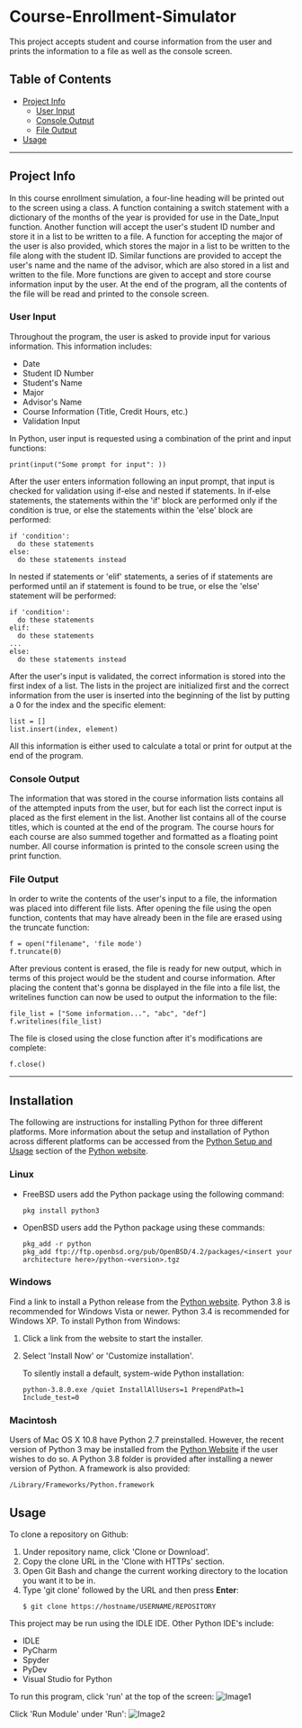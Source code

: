 # Course-Enrollment-Simulator
This project accepts student and course information from the user and prints the information to a file as well as the console screen.

## Table of Contents
* [Project Info](#project-info)
  * [User Input](#user-input)
  * [Console Output](#console-output)
  * [File Output](#file-output)
* [Usage](#usage)

---

## Project Info
In this course enrollment simulation, a four-line heading will be printed out to the screen using a class. A function containing a switch statement with a dictionary of the months of the year is provided for use in the Date_Input function. Another function will accept the user's student ID number and store it in a list to be written to a file. A function for accepting the major of the user is also provided, which stores the major in a list to be written to the file along with the student ID. Similar functions are provided to accept the user's name and the name of the advisor, which are also stored in a list and written to the file. More functions are given to accept and store course information input by the user. At the end of the program, all the contents of the file will be read and printed to the console screen.

### User Input
Throughout the program, the user is asked to provide input for various information. 
This information includes: 
* Date
* Student ID Number
* Student's Name
* Major
* Advisor's Name
* Course Information (Title, Credit Hours, etc.)
* Validation Input

In Python, user input is requested using a combination of the print and input functions:
```
print(input("Some prompt for input": ))
```
After the user enters information following an input prompt, that input is checked for validation using if-else and nested if statements.
In if-else statements, the statements within the 'if' block are performed only if the condition is true, or else the statements within the 'else' block are performed:
```
if 'condition':
  do these statements
else:
  do these statements instead
```
In nested if statements or 'elif' statements, a series of if statements are performed until an if statement is found to be true, or else the 'else' statement will be performed:
```
if 'condition':
  do these statements
elif:
  do these statements
...
else:
  do these statements instead
```
After the user's input is validated, the correct information is stored into the first index of a list. The lists in the project are initialized first and the correct information from the user is inserted into the beginning of the list by putting a 0 for the index and the specific element:
```
list = []
list.insert(index, element)
```
All this information is either used to calculate a total or print for output at the end of the program.

### Console Output
The information that was stored in the course information lists contains all of the attempted inputs from the user, but for each list the correct input is placed as the first element in the list. Another list contains all of the course titles, which is counted at the end of the program. The course hours for each course are also summed together and formatted as a floating point number. All course information is printed to the console screen using the print function. 

### File Output
In order to write the contents of the user's input to a file, the information was placed into different file lists. After opening the file using the open function, contents that may have already been in the file are erased using the truncate function:
```
f = open("filename", 'file mode')
f.truncate(0)
```
After previous content is erased, the file is ready for new output, which in terms of this project would be the student and course information. After placing the content that's gonna be displayed in the file into a file list, the writelines function can now be used to output the information to the file:
```
file_list = ["Some information...", "abc", "def"]
f.writelines(file_list)
```
The file is closed using the close function after it's modifications are complete:
```
f.close()
```

---

## Installation
The following are instructions for installing Python for three different platforms. More information about the setup and installation of Python across different platforms can be accessed from the [Python Setup and Usage](https://docs.python.org/release/3.8.5/using/index.html) section of the [Python website](https://www.python.org).
### Linux
* FreeBSD users add the Python package using the following command:
  ```
  pkg install python3
  ```
* OpenBSD users add the Python package using these commands:
  ```
  pkg_add -r python
  pkg_add ftp://ftp.openbsd.org/pub/OpenBSD/4.2/packages/<insert your architecture here>/python-<version>.tgz
  ```
### Windows
Find a link to install a Python release from the [Python website](https://www.python.org/download/releases/). Python 3.8 is recommended for Windows Vista or newer. Python 3.4 is recommended for Windows XP.
To install Python from Windows:
1. Click a link from the website to start the installer.
2. Select 'Install Now' or 'Customize installation'.

   To silently install a default, system-wide Python installation:
   ```
   python-3.8.0.exe /quiet InstallAllUsers=1 PrependPath=1 Include_test=0
   ```
### Macintosh
Users of Mac OS X 10.8 have Python 2.7 preinstalled. However, the recent version of Python 3 may be installed from the [Python Website](https://www.python.org) if the user wishes to do so. A Python 3.8 folder is provided after installing a newer version of Python. A framework is also provided:
```
/Library/Frameworks/Python.framework
```

## Usage
To clone a repository on Github:
1. Under repository name, click 'Clone or Download'.
2. Copy the clone URL in the 'Clone with HTTPs' section.
3. Open Git Bash and change the current working directory to the location you want it to be in.
4. Type 'git clone' followed by the URL and then press **Enter**:
   ```
   $ git clone https://hostname/USERNAME/REPOSITORY
   ``` 

This project may be run using the IDLE IDE. Other Python IDE's include:
* IDLE
* PyCharm
* Spyder
* PyDev
* Visual Studio for Python

To run this program, click 'run' at the top of the screen:
![Image1](https://user-images.githubusercontent.com/71575315/94645312-22b9c900-02b1-11eb-94be-77894bdd3ca6.jpg)

Click 'Run Module' under 'Run':
![Image2](https://user-images.githubusercontent.com/71575315/94645875-8b557580-02b2-11eb-8f34-d9f62d5c8258.png)
